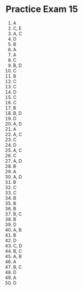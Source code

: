 # Practice Exam 15

1. A
2. C, E
3. A, C
4. D
5. B
6. A
7. A
8. C
9. B, D
10. C
11. B
12. C
13. C
14. D
15. C
16. C
17. B
18. B, D
19. D
20. A, D
21. A
22. A, C
23. C
24. D
25. A, C
26. C
27. A, D
28. B
29. A
30. A, D
31. B
32. C
33. C
34. B
35. B
36. B
37. B, C
38. B
39. D
40. A, B
41. B
42. D
43. C, D
44. B, C
45. A, B
46. A
47. B, C
48. D
49. A
50. D
